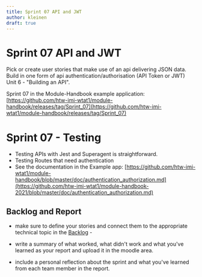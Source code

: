 ```yaml
---
title: Sprint 07 API and JWT
author: kleinen
draft: true
---
```


# Sprint 07 API and JWT

Pick or create user stories that make use of an api delivering JSON data.
Build in one form of api authentication/authorisation (API Token or JWT)
Unit 6 - "Building an API".

Sprint 07 in the Module-Handbook example application:
[https://github.com/htw-imi-wtat1/module-handbook/releases/tag/Sprint_07](https://github.com/htw-imi-wtat1/module-handbook/releases/tag/Sprint_07)

# Sprint 07 - Testing

- Testing APIs with Jest and Superagent is straightforward.
- Testing Routes that need authentication
- See the documentation in the Example app: [https://github.com/htw-imi-wtat1/module-handbook/blob/master/doc/authentication_authorization.md](https://github.com/htw-imi-wtat1/module-handbook-2021/blob/master/doc/authentication_authorization.md)

## Backlog and Report

- make sure to define your stories and connect them to the appropriate technical
topic in the [Backlog](https://backlog.f4.htw-berlin.de/#/courses/4-web-technology-aktuelle-themen-agile-web-development) -

- write a summary of what worked, what didn't work and what you've learned as your report and upload it in the moodle area.
- include a personal reflection about the sprint and what you've learned from each team member in the report.
